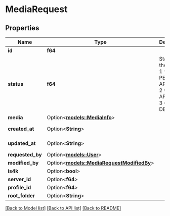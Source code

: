 # MediaRequest

## Properties

Name | Type | Description | Notes
------------ | ------------- | ------------- | -------------
**id** | **f64** |  | [readonly]
**status** | **f64** | Status of the request. 1 = PENDING APPROVAL, 2 = APPROVED, 3 = DECLINED | [readonly]
**media** | Option<[**models::MediaInfo**](MediaInfo.md)> |  | [optional]
**created_at** | Option<**String**> |  | [optional][readonly]
**updated_at** | Option<**String**> |  | [optional][readonly]
**requested_by** | Option<[**models::User**](User.md)> |  | [optional]
**modified_by** | Option<[**models::MediaRequestModifiedBy**](MediaRequest_modifiedBy.md)> |  | [optional]
**is4k** | Option<**bool**> |  | [optional]
**server_id** | Option<**f64**> |  | [optional]
**profile_id** | Option<**f64**> |  | [optional]
**root_folder** | Option<**String**> |  | [optional]

[[Back to Model list]](../README.md#documentation-for-models) [[Back to API list]](../README.md#documentation-for-api-endpoints) [[Back to README]](../README.md)



